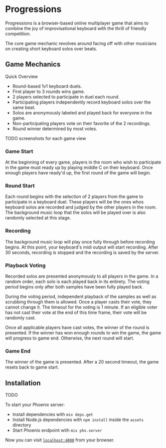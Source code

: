# Progressions

Progressions is a browser-based online multiplayer game that aims to combine the joy of improvisational keyboard with the thrill of friendly competition.

The core game mechanic revolves around facing off with other musicians on creating short keyboard solos over beats.

## Game Mechanics

Quick Overview

- Round-based 1v1 keyboard duels.
- First player to 3 rounds wins game.
- 2 players selected to participate in duel each round.
- Participating players independently record keyboard solos over the same beat.
- Solos are anonymously labeled and played back for everyone in the game.
- Non-participating players vote on their favorite of the 2 recordings.
- Round winner determined by most votes.

TODO screenshots for each game view

### Game Start

At the beginning of every game, players in the room who wish to participate in the game must ready up by playing middle C on their keyboard. Once enough players have ready'd up, the first round of the game will begin.

### Round Start

Each round begins with the selection of 2 players from the game to participate in a keyboard duel. These players will be the ones whos keyboard solos are recorded and judged by the other players in the room. The background music loop that the solos will be played over is also randomly selected at this stage.

### Recording

The background music loop will play once fully through before recording begins. At this point, your keyboard's midi output will start recording. After 30 seconds, recording is stopped and the recording is saved by the server.

### Playback Voting

Recorded solos are presented anonymously to all players in the game. In a random order, each solo is each played back in its entirety. The voting period begins only after both samples have been fully played back.

During the voting period, independent playback of the samples as well as scrubbing through them is allowed. Once a player casts their vote, they cannot change it. The timeout for the voting is 1 minute. If an eligible voter has not cast their vote at the end of this time frame, their vote will be randomly cast.

Once all applicable players have cast votes, the winner of the round is presented. If the winner has won enough rounds to win the game, the game will progress to game end. Otherwise, the next round will start.

### Game End

The winner of the game is presented. After a 20 second timeout, the game resets back to game start.

## Installation

TODO

To start your Phoenix server:

- Install dependencies with `mix deps.get`
- Install Node.js dependencies with `npm install` inside the `assets` directory
- Start Phoenix endpoint with `mix phx.server`

Now you can visit [`localhost:4000`](http://localhost:4000) from your browser.
